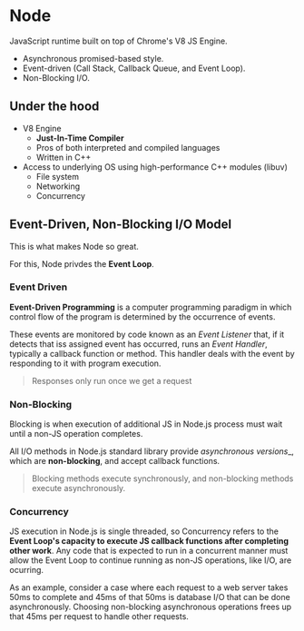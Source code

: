 # Node

JavaScript runtime built on top of Chrome's V8 JS Engine.

* Asynchronous promised-based style.
* Event-driven (Call Stack, Callback Queue, and Event Loop).
* Non-Blocking I/O.

## Under the hood

* V8 Engine
	* __Just-In-Time Compiler__
	* Pros of both interpreted and compiled languages
	* Written in C++
* Access to underlying OS using high-performance C++ modules (libuv)
	* File system
	* Networking
	* Concurrency

## Event-Driven, Non-Blocking I/O Model

This is what makes Node so great.

For this, Node privdes the __Event Loop__.

### Event Driven

__Event-Driven Programming__ is a computer programming paradigm in which control flow of the program is determined by the occurrence of events.

These events are monitored by code known as an _Event Listener_ that, if it detects that iss assigned event has occurred, runs an _Event Handler_, typically a callback function or method. This handler deals with the event by responding to it with program execution.

> Responses only run once we get a request

### Non-Blocking

Blocking is when execution of additional JS in Node.js process must wait until a non-JS operation completes.

All I/O methods in Node.js standard library provide _asynchronous versions__, which are __non-blocking__, and accept callback functions.

> Blocking methods execute synchronously, and non-blocking methods execute asynchronously.

### Concurrency

JS execution in Node.js is single threaded, so Concurrency refers to the __Event Loop's capacity to execute JS callback functions after completing other work__. Any code that is expected to run in a concurrent manner must allow the Event Loop to continue running as non-JS operations, like I/O, are ocurring.

As an example, consider a case where each request to a web server takes 50ms to complete and 45ms of that 50ms is database I/O that can be done asynchronously. Choosing non-blocking asynchronous operations frees up that 45ms per request to handle other requests.